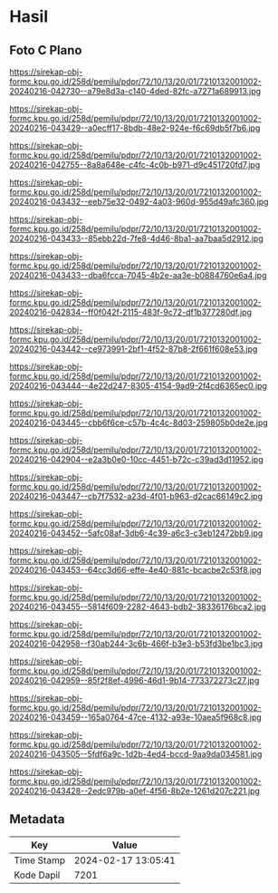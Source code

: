 # Hasil

## Foto C Plano

https://sirekap-obj-formc.kpu.go.id/258d/pemilu/pdpr/72/10/13/20/01/7210132001002-20240216-042730--a79e8d3a-c140-4ded-82fc-a7271a689913.jpg

https://sirekap-obj-formc.kpu.go.id/258d/pemilu/pdpr/72/10/13/20/01/7210132001002-20240216-043429--a0ecff17-8bdb-48e2-924e-f6c69db5f7b6.jpg

https://sirekap-obj-formc.kpu.go.id/258d/pemilu/pdpr/72/10/13/20/01/7210132001002-20240216-042755--8a8a648e-c4fc-4c0b-b971-d9c451720fd7.jpg

https://sirekap-obj-formc.kpu.go.id/258d/pemilu/pdpr/72/10/13/20/01/7210132001002-20240216-043432--eeb75e32-0492-4a03-960d-955d49afc360.jpg

https://sirekap-obj-formc.kpu.go.id/258d/pemilu/pdpr/72/10/13/20/01/7210132001002-20240216-043433--85ebb22d-7fe8-4d46-8ba1-aa7baa5d2912.jpg

https://sirekap-obj-formc.kpu.go.id/258d/pemilu/pdpr/72/10/13/20/01/7210132001002-20240216-043433--dba6fcca-7045-4b2e-aa3e-b0884760e6a4.jpg

https://sirekap-obj-formc.kpu.go.id/258d/pemilu/pdpr/72/10/13/20/01/7210132001002-20240216-042834--ff0f042f-2115-483f-9c72-df1b377280df.jpg

https://sirekap-obj-formc.kpu.go.id/258d/pemilu/pdpr/72/10/13/20/01/7210132001002-20240216-043442--ce973991-2bf1-4f52-87b8-2f661f608e53.jpg

https://sirekap-obj-formc.kpu.go.id/258d/pemilu/pdpr/72/10/13/20/01/7210132001002-20240216-043444--4e22d247-8305-4154-9ad9-2f4cd6365ec0.jpg

https://sirekap-obj-formc.kpu.go.id/258d/pemilu/pdpr/72/10/13/20/01/7210132001002-20240216-043445--cbb6f6ce-c57b-4c4c-8d03-259805b0de2e.jpg

https://sirekap-obj-formc.kpu.go.id/258d/pemilu/pdpr/72/10/13/20/01/7210132001002-20240216-042904--e2a3b0e0-10cc-4451-b72c-c39ad3d11952.jpg

https://sirekap-obj-formc.kpu.go.id/258d/pemilu/pdpr/72/10/13/20/01/7210132001002-20240216-043447--cb7f7532-a23d-4f01-b963-d2cac66149c2.jpg

https://sirekap-obj-formc.kpu.go.id/258d/pemilu/pdpr/72/10/13/20/01/7210132001002-20240216-043452--5afc08af-3db6-4c39-a6c3-c3eb12472bb9.jpg

https://sirekap-obj-formc.kpu.go.id/258d/pemilu/pdpr/72/10/13/20/01/7210132001002-20240216-043453--64cc3d66-effe-4e40-881c-bcacbe2c53f8.jpg

https://sirekap-obj-formc.kpu.go.id/258d/pemilu/pdpr/72/10/13/20/01/7210132001002-20240216-043455--5814f609-2282-4643-bdb2-38336176bca2.jpg

https://sirekap-obj-formc.kpu.go.id/258d/pemilu/pdpr/72/10/13/20/01/7210132001002-20240216-042958--f30ab244-3c6b-466f-b3e3-b53fd3be1bc3.jpg

https://sirekap-obj-formc.kpu.go.id/258d/pemilu/pdpr/72/10/13/20/01/7210132001002-20240216-042959--85f2f8ef-4996-46d1-9b14-773372273c27.jpg

https://sirekap-obj-formc.kpu.go.id/258d/pemilu/pdpr/72/10/13/20/01/7210132001002-20240216-043459--165a0764-47ce-4132-a93e-10aea5f968c8.jpg

https://sirekap-obj-formc.kpu.go.id/258d/pemilu/pdpr/72/10/13/20/01/7210132001002-20240216-043505--5fdf6a9c-1d2b-4ed4-bccd-9aa9da034581.jpg

https://sirekap-obj-formc.kpu.go.id/258d/pemilu/pdpr/72/10/13/20/01/7210132001002-20240216-043428--2edc979b-a0ef-4f56-8b2e-1261d207c221.jpg


## Metadata

| Key        | Value               |
| ---------- | ------------------- |
| Time Stamp | 2024-02-17 13:05:41 |
| Kode Dapil | 7201                |



